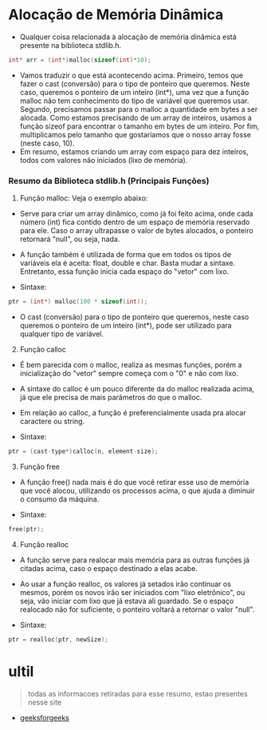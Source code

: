 # Alocação de Memória Dinâmica

- Qualquer coisa relacionada à alocação de memória dinâmica está presente na biblioteca stdlib.h.

```c
int* arr = (int*)malloc(sizeof(int)*10);
```

- Vamos traduzir o que está acontecendo acima. Primeiro, temos que fazer o cast (conversão) para o tipo de ponteiro que queremos. Neste caso, queremos o ponteiro de um inteiro (int*), uma vez que a função malloc não tem conhecimento do tipo de variável que queremos usar. Segundo, precisamos passar para o malloc a quantidade em bytes a ser alocada. Como estamos precisando de um array de inteiros, usamos a função sizeof para encontrar o tamanho em bytes de um inteiro. Por fim, multiplicamos pelo tamanho que gostaríamos que o nosso array fosse (neste caso, 10).
- Em resumo, estamos criando um array com espaço para dez inteiros, todos com valores não iniciados (lixo de memória).


### Resumo da Biblioteca stdlib.h (Principais Funções)
1. Função malloc:
Veja o exemplo abaixo:

- Serve para criar um array dinâmico, como já foi feito acima, onde cada número (int) fica contido dentro de um espaço de memória reservado para ele. Caso o array ultrapasse o valor de bytes alocados, o ponteiro retornará "null", ou seja, nada.
- A função também é utilizada de forma que em todos os tipos de variáveis ela é aceita: float, double e char. Basta mudar a sintaxe. Entretanto, essa função inicia cada espaço do "vetor" com lixo.

- Sintaxe:
```c
ptr = (int*) malloc(100 * sizeof(int));
```
- O cast (conversão) para o tipo de ponteiro que queremos, neste caso queremos o ponteiro de um inteiro (int*), pode ser utilizado para qualquer tipo de variável.

2. Função calloc
- É bem parecida com o malloc, realiza as mesmas funções, porém a inicialização do "vetor" sempre começa com o "0" e não com lixo.
- A sintaxe do calloc é um pouco diferente da do malloc realizada acima, já que ele precisa de mais parâmetros do que o malloc.
- Em relação ao calloc, a função é preferencialmente usada pra alocar caractere ou string.

- Sintaxe:
```c
ptr = (cast-type*)calloc(n, element-size);
```

3. Função free
- A função free() nada mais é do que você retirar esse uso de memória que você alocou, utilizando os processos acima, o que ajuda a diminuir o consumo da máquina.

- Sintaxe:
```c
free(ptr);
```
4. Função realloc
- A função serve para realocar mais memória para as outras funções já citadas acima, caso o espaço destinado a elas acabe.
- Ao usar a função realloc, os valores já setados irão continuar os mesmos, porém os novos irão ser iniciados com "lixo eletrônico", ou seja, vão iniciar com lixo que já estava ali guardado. Se o espaço realocado não for suficiente, o ponteiro voltará a retornar o valor "null".

- Sintaxe:
```c
ptr = realloc(ptr, newSize);
```

# ultil
> todas as informacoes retiradas para esse resumo, estao presentes nesse site

- [geeksforgeeks](https://www.geeksforgeeks.org/dynamic-memory-allocation-in-c-using-malloc-calloc-free-and-realloc/)
